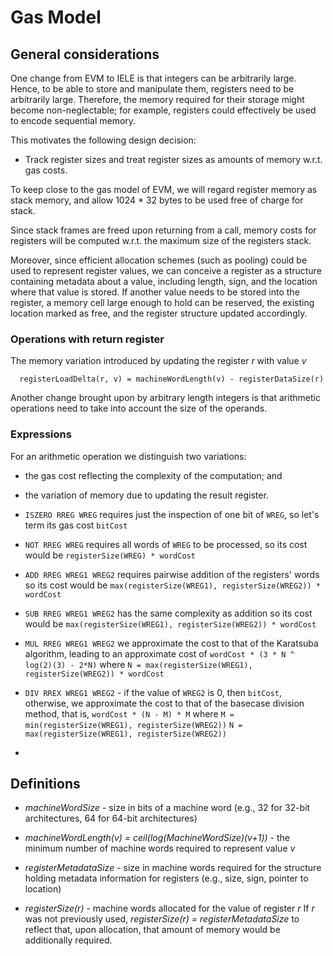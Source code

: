 Gas Model
=========

General considerations
----------------------

One change from EVM to IELE is that integers can be arbitrarily large.  Hence,
to be able to store and manipulate them, registers need to be arbitrarily large.
Therefore, the memory required for their storage might become non-neglectable;
for example, registers could effectively be used to encode sequential memory.

This motivates the following design decision:
* Track register sizes and treat register sizes as amounts of memory
  w.r.t. gas costs.

To keep close to the gas model of EVM, we will regard register memory as
stack memory, and allow 1024 * 32 bytes to be used free of charge for stack.

Since stack frames are freed upon returning from a call, memory costs for
registers will be computed w.r.t. the maximum size of the registers stack.

Moreover, since efficient allocation schemes (such as pooling) could be used to
represent register values, we can conceive a register as a structure containing
metadata about a value, including length, sign, and the location where that
value is stored.  If another value needs to be stored into the register, a
memory cell large enough to hold can be reserved, the existing location marked
as free, and the register structure updated accordingly.

### Operations with return register

The memory variation introduced by updating the register *r* with value *v*
```
  registerLoadDelta(r, v) = machineWordLength(v) - registerDataSize(r)
```

Another change brought upon by arbitrary length integers is that arithmetic
operations need to take into account the size of the operands.

### Expressions

For an arithmetic operation we distinguish two variations:
* the gas cost reflecting the complexity of the computation; and
* the variation of memory due to updating the result register.

* `ISZERO RREG WREG` requires just the inspection of one bit of `WREG`, so
  let's term its gas cost `bitCost`
* `NOT RREG WREG` requires all words of `WREG` to be processed, so its cost
  would be `registerSize(WREG) * wordCost`
* `ADD RREG WREG1 WREG2` requires pairwise addition of the registers' words
  so its cost would be `max(registerSize(WREG1), registerSize(WREG2)) * wordCost`
* `SUB RREG WREG1 WREG2` has the same complexity as addition
  so its cost would be `max(registerSize(WREG1), registerSize(WREG2)) * wordCost`
* `MUL RREG WREG1 WREG2` we approximate the cost to that of the Karatsuba
  algorithm, leading to an approximate cost of
  `wordCost * (3 * N ^ log(2)(3) - 2*N)`
    where `N = max(registerSize(WREG1), registerSize(WREG2)) * wordCost`
* `DIV RREX WREG1 WREG2` - if the value of `WREG2` is 0, then `bitCost`,
   otherwise, we approximate the cost to that of the basecase division method,
   that is, `wordCost * (N - M) * M`
    where `M = min(registerSize(WREG1), registerSize(WREG2))`
          `N = max(registerSize(WREG1), registerSize(WREG2))`
*

Definitions
-----------

* *machineWordSize* - size in bits of a machine word
  (e.g., 32 for 32-bit architectures, 64 for 64-bit architectures)

* *machineWordLength(v) = ceil(log(MachineWordSize)(v+1))* - the minimum number
  of machine words required to represent value *v*

* *registerMetadataSize* - size in machine words required for the structure
  holding metadata information for registers
  (e.g., size, sign, pointer to location)

* *registerSize(r)* - machine words allocated for the value of register *r*
  If *r* was not previously used, *registerSize(r) = registerMetadataSize* to
  reflect that, upon allocation, that amount of memory would be additionally
  required.
